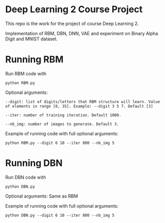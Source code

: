 # Deep Learning 2 Course Project
This repo is the work for the project of course Deep Learning 2.

Implementation of RBM, DBN, DNN, VAE and experiment on Binary Alpha Digit and MNIST dataset. 

# Running RBM
Run RBM code with

``` python RBM.py ```

Optional arguments:
```
--digit: list of digits/letters that RBM structure will learn. Value of elements in range [0, 35]. Example: --digit 3 5 7. Default [3]

--iter: number of training iteration. Default 1000.

--nb_img: number of images to generate. Default 3.
```
Example of running code with full optional arguments:

```python RBM.py --digit 6 10 --iter 800 --nb_img 5```

# Running DBN

Run DBN code with

``` python DBN.py ```

Optional arguments: Same as RBM

Example of running code with full optional arguments:

```python DBN.py --digit 6 10 --iter 800 --nb_img 5```
